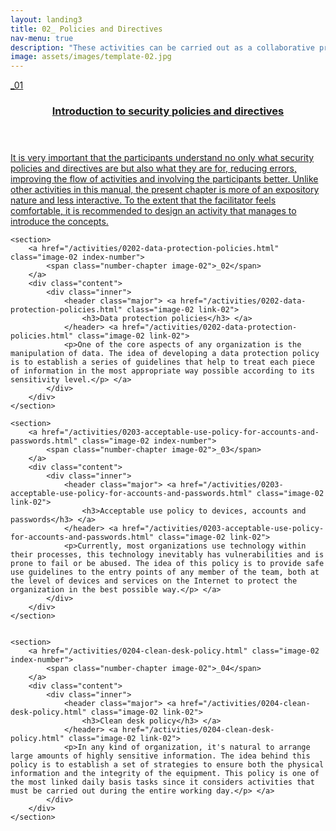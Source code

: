```yaml
---
layout: landing3
title: 02_ Policies and Directives
nav-menu: true
description: "These activities can be carried out as a collaborative process with the organization's team as a continuation of the activities in section 01 Research and security objectives."
image: assets/images/template-02.jpg
---
```



<!-- Main -->
<div id="main">

<!-- One -->


<!-- Two -->
<section id="two" class="spotlights">

<section>
	<a href="/activities/0201-introduction-to-policies.html" class="image-02 index-number">
		<span class="number-chapter image-02">_01</span>
	</a>
	<div class="content">
		<div class="inner">
			<header class="major">
				<a href="/activities/0201-introduction-to-policies.html" class="link-02">
				<h3>Introduction to security policies and directives</h3>
				</a>
			</header>
			<a href="/activities/0201-introduction-to-policies.html" class="link-02">
			<p>It is very important that the participants understand no only what security policies and directives are but also what they are for, reducing errors, improving the flow of activities and involving the participants better. Unlike other activities in this manual, the present chapter is more of an expository nature and less interactive. To the extent that the facilitator feels comfortable, it is recommended to design an activity that manages to introduce the concepts.</p>
			</a>
		</div>
	</div>
</section>

	<section>
		<a href="/activities/0202-data-protection-policies.html" class="image-02 index-number">
			<span class="number-chapter image-02">_02</span>
		</a>
		<div class="content">
			<div class="inner">
				<header class="major"> <a href="/activities/0202-data-protection-policies.html" class="image-02 link-02">
					<h3>Data protection policies</h3> </a>
				</header> <a href="/activities/0202-data-protection-policies.html" class="image-02 link-02">
				<p>One of the core aspects of any organization is the manipulation of data. The idea of developing a data protection policy is to establish a series of guidelines that help to treat each piece of information in the most appropriate way possible according to its sensitivity level.</p> </a>
			</div>
		</div>
	</section>

	<section>
		<a href="/activities/0203-acceptable-use-policy-for-accounts-and-passwords.html" class="image-02 index-number">
			<span class="number-chapter image-02">_03</span>
		</a>
		<div class="content">
			<div class="inner">
				<header class="major"> <a href="/activities/0203-acceptable-use-policy-for-accounts-and-passwords.html" class="image-02 link-02">
					<h3>Acceptable use policy to devices, accounts and passwords</h3> </a>
				</header> <a href="/activities/0203-acceptable-use-policy-for-accounts-and-passwords.html" class="image-02 link-02">
				<p>Currently, most organizations use technology within their processes, this technology inevitably has vulnerabilities and is prone to fail or be abused. The idea of this policy is to provide safe use guidelines to the entry points of any member of the team, both at the level of devices and services on the Internet to protect the organization in the best possible way.</p> </a>
			</div>
		</div>
	</section>


	<section>
		<a href="/activities/0204-clean-desk-policy.html" class="image-02 index-number">
			<span class="number-chapter image-02">_04</span>
		</a>
		<div class="content">
			<div class="inner">
				<header class="major"> <a href="/activities/0204-clean-desk-policy.html" class="image-02 link-02">
					<h3>Clean desk policy</h3> </a>
				</header> <a href="/activities/0204-clean-desk-policy.html" class="image-02 link-02">
				<p>In any kind of organization, it's natural to arrange large amounts of highly sensitive information. The idea behind this policy is to establish a set of strategies to ensure both the physical information and the integrity of the equipment. This policy is one of the most linked daily basis tasks since it considers activities that must be carried out during the entire working day.</p> </a>
			</div>
		</div>
	</section>

<!-- Three -->
